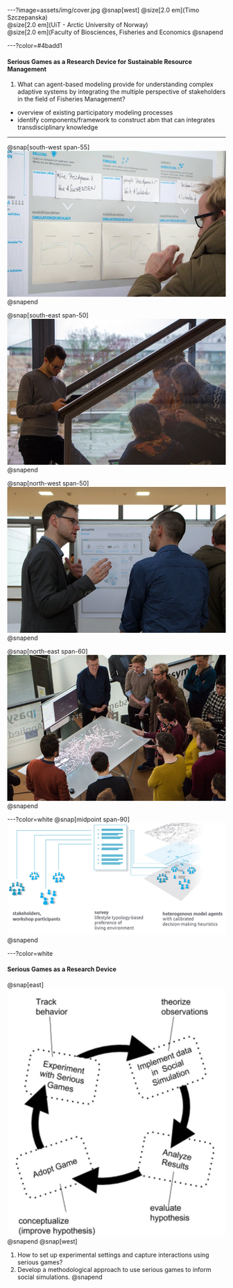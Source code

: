 ---?image=assets/img/cover.jpg
@snap[west]
@size[2.0 em](Timo Szczepanska)<br>
@size[2.0 em](UiT - Arctic University of Norway)<br>
@size[2.0 em](Faculty of Biosciences, Fisheries and Economics
@snapend

---?color=#4badd1
#### Serious Games as a Research Device for Sustainable Resource Management
1. What can agent-based modeling provide for understanding complex adaptive systems by integrating the multiple perspective of stakeholders in the field of Fisheries Management?
- overview of existing participatory modeling processes
- identify components/framework to construct abm that can integrates transdisciplinary knowledge

---
@snap[south-west span-55]
![](assets/img/WS3.jpg)
@snapend

@snap[south-east span-50]
![](assets/img/WS4.jpg)
@snapend

@snap[north-west span-50]
![](assets/img/WS2.jpg)
@snapend

@snap[north-east span-60]
![](assets/img/WS1.jpg)
@snapend

---?color=white
@snap[midpoint span-90]
![](assets/img/g.png)
@snapend

---?color=white
#### Serious Games as a Research Device
@snap[east]
![](assets/img/circle.jpg)
@snapend
@snap[west]
1. How to set up experimental settings and capture interactions using serious games?
2. Develop a methodological approach to use serious games to inform social simulations.
@snapend
